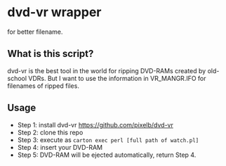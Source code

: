 # dvd-vr wrapper
for better filename.

## What is this script?
dvd-vr is the best tool in the world for ripping DVD-RAMs created by old-school VDRs.
But I want to use the information in VR_MANGR.IFO for filenames of ripped files.

## Usage
- Step 1: install dvd-vr https://github.com/pixelb/dvd-vr
- Step 2: clone this repo
- Step 3: execute as `carton exec perl [full path of watch.pl]`
- Step 4: insert your DVD-RAM
- Step 5: DVD-RAM will be ejected automatically, return Step 4.

